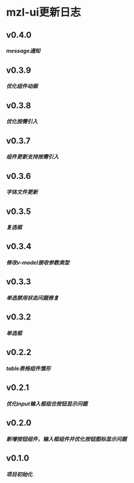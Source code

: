 # mzl-ui更新日志

## v0.4.0
##### message通知

## v0.3.9
##### 优化组件动画

## v0.3.8
##### 优化按需引入

## v0.3.7
##### 组件更新支持按需引入

## v0.3.6
##### 字体文件更新

## v0.3.5
##### 复选框

## v0.3.4
##### 修改v-model接收参数类型

## v0.3.3
##### 单选禁用状态问题修复

## v0.3.2
##### 单选框

## v0.2.2
##### table表格组件雏形

## v0.2.1
##### 优化input输入框组合按钮显示问题

## v0.2.0
##### 新增按钮组件，输入框组件并优化按钮图标显示问题


## v0.1.0
##### 项目初始化